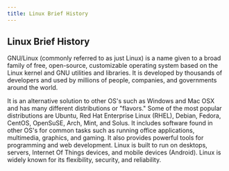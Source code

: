 ```yaml
---
title: Linux Brief History
---
```

## Linux Brief History

GNU/Linux (commonly referred to as just Linux) is a name given to a broad family of free, open-source, customizable operating system based on the Linux kernel and GNU utilities and libraries.  It is developed by thousands of developers and used by millions of people, companies, and governments around the world. 

It is an alternative solution to other OS's such as Windows and Mac OSX and has many different distributions or "flavors."  Some of the most popular distributions are Ubuntu, Red Hat Enterprise Linux (RHEL), Debian, Fedora, CentOS, OpenSuSE, Arch, Mint, and Solus. It includes software found in other OS's for common tasks such as running office applications, multimedia, graphics, and gaming. It also provides powerful tools for programming and web development. Linux is built to run on desktops, servers, Internet Of Things devices, and mobile devices (Android). Linux is widely known for its flexibility, security, and reliability. 
